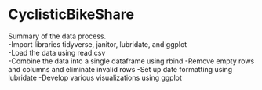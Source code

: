 # CyclisticBikeShare
Summary of the data process.  
  -Import libraries tidyverse, janitor, lubridate, and ggplot  
  -Load the data using read.csv  
  -Combine the data into a single dataframe using rbind 
  -Remove empty rows and columns and eliminate invalid rows 
  -Set up date formatting using lubridate 
  -Develop various visualizations using ggplot 
